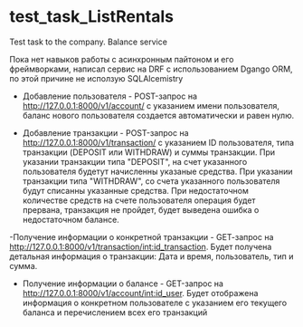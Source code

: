# test_task_ListRentals
Test task to the company. Balance service

Пока нет навыков работы с асинхронным пайтоном и его фреймворками, написал 
сервис на DRF с использованием Dgango ORM, по этой причине не исползую SQLAlcemistry

- Добавление пользователя - POST-запрос на http://127.0.0.1:8000/v1/account/ с указанием имени пользователя, баланс нового пользователя создается автоматически и равен нулю.

- Добавление транзакции - POST-запрос на http://127.0.0.1:8000/v1/transaction/ с указанием ID пользователя, типа транзакции (DEPOSIT или WITHDRAW) и суммы транзакции. 
При указании транзакции типа "DEPOSIT", на счет указанного пользователя будетут начисленны указаные средства.
При указании транзакции типа "WITHDRAW", со счета указанного пользователя будут списанны указанные средства. При недостаточном количестве средств на счете пользователя операция будет прервана, транзакция не пройдет, будет выведена ошибка о недостаточном балансе.

-Получение информации о конкретной транзакции - GEТ-запрос на http://127.0.0.1:8000/v1/transaction/<int:id_transaction>. Будет получена детальная информация о транзакции: Дата и время, пользователь, тип и сумма.

- Получение информации о балансе - GET-запрос на http://127.0.0.1:8000/v1/account/<int:id_user>. Будет отображена информация о конкретном пользователе с указанием его текущего баланса и перечислением всех его транзакций